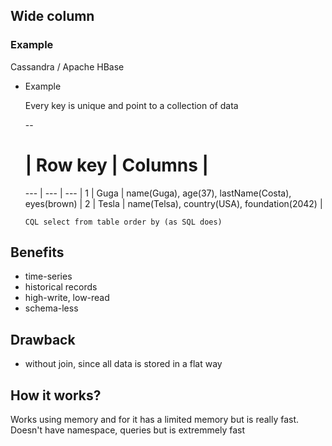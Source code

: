 ## Wide column
### Example
Cassandra / Apache HBase
- Example
    
    Every key is unique and point to a collection of data
    
    -- 
    #   | Row key   | Columns |
    --- | ---   | --- |
    1   | Guga | name(Guga), age(37), lastName(Costa), eyes(brown) |
    2   | Tesla | name(Telsa), country(USA), foundation(2042) |
    
    ``CQL
    select from table order by (as SQL does)
    ``
    

## Benefits
 - time-series
 - historical records
 - high-write, low-read
 - schema-less

## Drawback
 - without join, since all data is stored in a flat way
 
## How it works?
Works using memory and for it has a limited memory but is really fast.
Doesn't have namespace, queries but is extremmely fast    